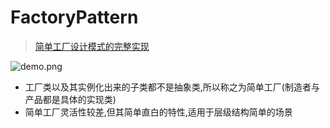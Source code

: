 # FactoryPattern

> [简单工厂设计模式的完整实现](http://www.cnblogs.com/YouXianMing/p/4690397.html)

![demo.png](http://images0.cnblogs.com/blog2015/607542/201507/301932316579408.png)

* 工厂类以及其实例化出来的子类都不是抽象类,所以称之为简单工厂(制造者与产品都是具体的实现类)
* 简单工厂灵活性较差,但其简单直白的特性,适用于层级结构简单的场景
